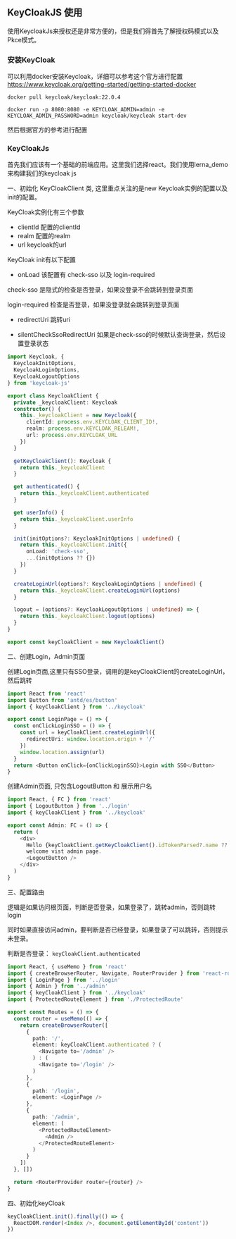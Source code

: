 ## KeyCloakJS 使用

使用KeycloakJs来授权还是非常方便的，但是我们得首先了解授权码模式以及Pkce模式。

### 安装KeyCloak

可以利用docker安装Keycloak，详细可以参考这个官方进行配置 https://www.keycloak.org/getting-started/getting-started-docker

```docker
docker pull keycloak/keycloak:22.0.4 

docker run -p 8080:8080 -e KEYCLOAK_ADMIN=admin -e KEYCLOAK_ADMIN_PASSWORD=admin keycloak/keycloak start-dev
```

然后根据官方的参考进行配置


### KeyCloakJs

首先我们应该有一个基础的前端应用。这里我们选择react。我们使用lerna_demo来构建我们的keycloak js


一、初始化 KeyCloakClient 类, 这里重点关注的是new Keycloak实例的配置以及init的配置。

KeyCloak实例化有三个参数
* clientId 配置的clientId
* realm 配置的realm
* url keycloak的url

KeyCloak init有以下配置

* onLoad 该配置有 check-sso 以及 login-required

check-sso 是隐式的检查是否登录，如果没登录不会跳转到登录页面

login-required 检查是否登录，如果没登录就会跳转到登录页面

* redirectUri 跳转uri

* silentCheckSsoRedirectUri 如果是check-sso的时候默认查询登录，然后设置登录状态

```typescript
import Keycloak, {
  KeycloakInitOptions,
  KeycloakLoginOptions,
  KeycloakLogoutOptions
} from 'keycloak-js'

export class KeycloakClient {
  private _keycloakClient: Keycloak
  constructor() {
    this._keycloakClient = new Keycloak({
      clientId: process.env.KEYCLOAK_CLIENT_ID!,
      realm: process.env.KEYCLOAK_RELEAM!,
      url: process.env.KEYCLOAK_URL
    })
  }

  getKeyCloakClient(): Keycloak {
    return this._keycloakClient
  }

  get authenticated() {
    return this._keycloakClient.authenticated
  }

  get userInfo() {
    return this._keycloakClient.userInfo
  }

  init(initOptions?: KeycloakInitOptions | undefined) {
    return this._keycloakClient.init({
      onLoad: 'check-sso',
      ...(initOptions ?? {})
    })
  }

  createLoginUrl(options?: KeycloakLoginOptions | undefined) {
    return this._keycloakClient.createLoginUrl(options)
  }

  logout = (options?: KeycloakLogoutOptions | undefined) => {
    return this._keycloakClient.logout(options)
  }
}

export const keyCloakClient = new KeycloakClient()
```

二、创建Login，Admin页面

创建Login页面,这里只有SSO登录，调用的是keyCloakClient的createLoginUrl，然后跳转


```typescript
import React from 'react'
import Button from 'antd/es/button'
import { keyCloakClient } from '../keycloak'

export const LoginPage = () => {
  const onClickLoginSSO = () => {
    const url = keyCloakClient.createLoginUrl({
      redirectUri: window.location.origin + '/'
    })
    window.location.assign(url)
  }
  return <Button onClick={onClickLoginSSO}>Login with SSO</Button>
}
```

创建Admin页面, 只包含LogoutButton 和 展示用户名

```typescript
import React, { FC } from 'react'
import { LogoutButton } from '../login'
import { keyCloakClient } from '../keycloak'

export const Admin: FC = () => {
  return (
    <div>
      Hello {keyCloakClient.getKeyCloakClient().idTokenParsed?.name ?? ''},
      welcome vist admin page.
      <LogoutButton />
    </div>
  )
}
```

三、配置路由

逻辑是如果访问根页面，判断是否登录，如果登录了，跳转admin，否则跳转login

同时如果直接访问admin，要判断是否已经登录，如果登录了可以跳转，否则提示未登录。

判断是否登录： `keyCloakClient.authenticated`

```typescript
import React, { useMemo } from 'react'
import { createBrowserRouter, Navigate, RouterProvider } from 'react-router-dom'
import { LoginPage } from '../login'
import { Admin } from '../admin'
import { keyCloakClient } from '../keycloak'
import { ProtectedRouteElement } from './ProtectedRoute'

export const Routes = () => {
  const router = useMemo(() => {
    return createBrowserRouter([
      {
        path: '/',
        element: keyCloakClient.authenticated ? (
          <Navigate to='/admin' />
        ) : (
          <Navigate to='/login' />
        )
      },
      {
        path: '/login',
        element: <LoginPage />
      },
      {
        path: '/admin',
        element: (
          <ProtectedRouteElement>
            <Admin />
          </ProtectedRouteElement>
        )
      }
    ])
  }, [])

  return <RouterProvider router={router} />
}
```
四、初始化keyCloak

```typescript
keyCloakClient.init().finally(() => {
  ReactDOM.render(<Index />, document.getElementById('content'))
})
```